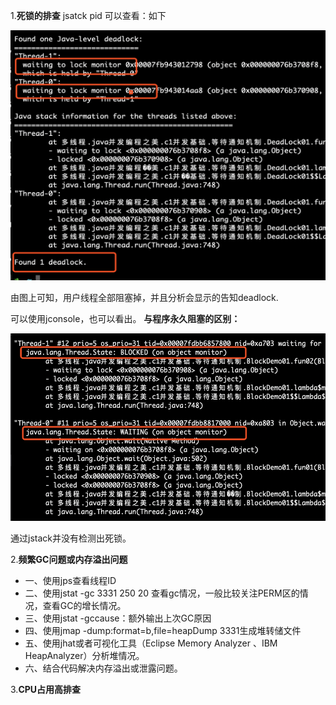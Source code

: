 1.**死锁的排查**
jsatck pid 可以查看：如下

<img src="../../imgs/deadlock01.png" height=400px width=600px/>  

由图上可知，用户线程全部阻塞掉，并且分析会显示的告知deadlock.

可以使用jconsole，也可以看出。
**与程序永久阻塞的区别：**

<img src="../../imgs/block.png" height=300px width=600px />  

通过jstack并没有检测出死锁。

2.**频繁GC问题或内存溢出问题**
- 一、使用jps查看线程ID
- 二、使用jstat -gc 3331 250 20 查看gc情况，一般比较关注PERM区的情况，查看GC的增长情况。
- 三、使用jstat -gccause：额外输出上次GC原因
- 四、使用jmap -dump:format=b,file=heapDump 3331生成堆转储文件
- 五、使用jhat或者可视化工具（Eclipse Memory Analyzer 、IBM HeapAnalyzer）分析堆情况。
- 六、结合代码解决内存溢出或泄露问题。

3.**CPU占用高排查**
